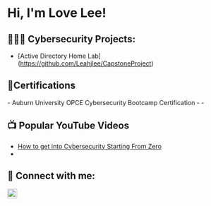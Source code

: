 <h1>Hi, I'm Love Lee!</h1>

<h2>👩🏻‍💻 Cybersecurity Projects:</h2>


  - [Active Directory Home Lab] (https://github.com/Leahjlee/CapstoneProject)
    

<h2>📃Certifications</h2>
  - Auburn University OPCE Cybersecurity Bootcamp Certification
  -
  -

<h2>📺 Popular YouTube Videos</h2>


- [How to get into Cybersecurity Starting From Zero](https://www.youtube.com/watch?v=a83ASGn_V_s)
- 

<h2> 🤳 Connect with me:</h2>



[<img align="left" alt="leah-lee | LinkedIn" width="22px" src="https://cdn.jsdelivr.net/npm/simple-icons@v3/icons/linkedin.svg" />][linkedin]


[twitter]: https://
[youtube]: https://
[instagram]: https://
[linkedin]: https://linkedin.com/in/leah-lee-561b34284

<!--

Here are some ideas to get you started:

- 🔭 I’m currently working on ...
- 🌱 I’m currently learning ...
- 👯 I’m looking to collaborate on ...
- 🤔 I’m looking for help with ...
- 💬 Ask me about ...
- 📫 How to reach me: ...
- 😄 Pronouns: ...
- ⚡ Fun fact: ...
-->
